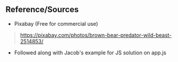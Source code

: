 ## Reference/Sources
- Pixabay (Free for commercial use) 
> https://pixabay.com/photos/brown-bear-predator-wild-beast-2514853/
- Followed along with Jacob's example for JS solution on app.js